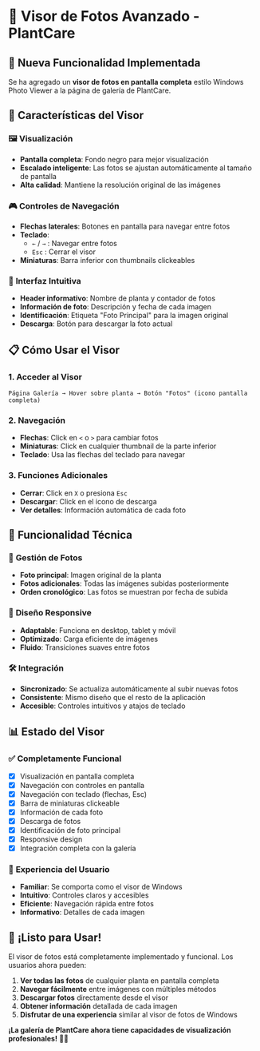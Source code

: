 # 📸 Visor de Fotos Avanzado - PlantCare

## 🎯 Nueva Funcionalidad Implementada

Se ha agregado un **visor de fotos en pantalla completa** estilo Windows Photo Viewer a la página de galería de PlantCare.

## 🚀 Características del Visor

### 🖼️ **Visualización**
- **Pantalla completa**: Fondo negro para mejor visualización
- **Escalado inteligente**: Las fotos se ajustan automáticamente al tamaño de pantalla
- **Alta calidad**: Mantiene la resolución original de las imágenes

### 🎮 **Controles de Navegación**
- **Flechas laterales**: Botones en pantalla para navegar entre fotos
- **Teclado**: 
  - `←` / `→` : Navegar entre fotos
  - `Esc` : Cerrar el visor
- **Miniaturas**: Barra inferior con thumbnails clickeables

### 📱 **Interfaz Intuitiva**
- **Header informativo**: Nombre de planta y contador de fotos
- **Información de foto**: Descripción y fecha de cada imagen
- **Identificación**: Etiqueta "Foto Principal" para la imagen original
- **Descarga**: Botón para descargar la foto actual

## 📋 Cómo Usar el Visor

### 1. **Acceder al Visor**
```
Página Galería → Hover sobre planta → Botón "Fotos" (icono pantalla completa)
```

### 2. **Navegación**
- **Flechas**: Click en `<` o `>` para cambiar fotos
- **Miniaturas**: Click en cualquier thumbnail de la parte inferior
- **Teclado**: Usa las flechas del teclado para navegar

### 3. **Funciones Adicionales**
- **Cerrar**: Click en `X` o presiona `Esc`
- **Descargar**: Click en el icono de descarga
- **Ver detalles**: Información automática de cada foto

## 🔧 Funcionalidad Técnica

### 📸 **Gestión de Fotos**
- **Foto principal**: Imagen original de la planta
- **Fotos adicionales**: Todas las imágenes subidas posteriormente
- **Orden cronológico**: Las fotos se muestran por fecha de subida

### 🎨 **Diseño Responsive**
- **Adaptable**: Funciona en desktop, tablet y móvil
- **Optimizado**: Carga eficiente de imágenes
- **Fluido**: Transiciones suaves entre fotos

### 🛠️ **Integración**
- **Sincronizado**: Se actualiza automáticamente al subir nuevas fotos
- **Consistente**: Mismo diseño que el resto de la aplicación
- **Accesible**: Controles intuitivos y atajos de teclado

## 📊 Estado del Visor

### ✅ **Completamente Funcional**
- [x] Visualización en pantalla completa
- [x] Navegación con controles en pantalla
- [x] Navegación con teclado (flechas, Esc)
- [x] Barra de miniaturas clickeable
- [x] Información de cada foto
- [x] Descarga de fotos
- [x] Identificación de foto principal
- [x] Responsive design
- [x] Integración completa con la galería

### 🎯 **Experiencia del Usuario**
- **Familiar**: Se comporta como el visor de Windows
- **Intuitivo**: Controles claros y accesibles
- **Eficiente**: Navegación rápida entre fotos
- **Informativo**: Detalles de cada imagen

## 🚀 **¡Listo para Usar!**

El visor de fotos está completamente implementado y funcional. Los usuarios ahora pueden:

1. **Ver todas las fotos** de cualquier planta en pantalla completa
2. **Navegar fácilmente** entre imágenes con múltiples métodos
3. **Descargar fotos** directamente desde el visor
4. **Obtener información** detallada de cada imagen
5. **Disfrutar de una experiencia** similar al visor de fotos de Windows

**¡La galería de PlantCare ahora tiene capacidades de visualización profesionales!** 🌱✨
